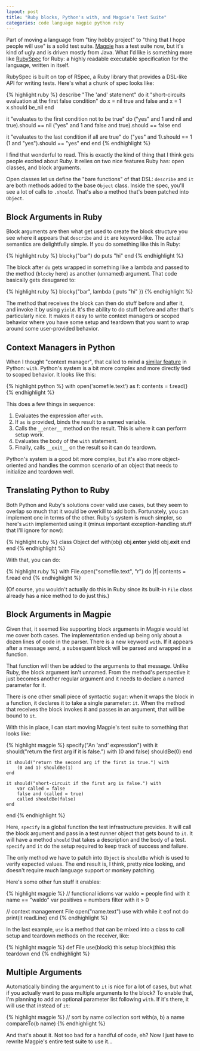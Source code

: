 ```yaml
---
layout: post
title: "Ruby blocks, Python's with, and Magpie's Test Suite"
categories: code language magpie python ruby
---
```

Part of moving a language from "tiny hobby project" to "thing that I hope
people will use" is a solid test suite. [Magpie](http://magpie.stuffwithstuff.com/) has a test suite now, but
it's kind of ugly and is driven mostly from Java. What I'd like is something
more like [RubySpec](http://www.rubyspec.org/) for Ruby: a highly readable executable specification
for the language, written in itself.

RubySpec is built on top of RSpec, a Ruby library that provides a DSL-like API
for writing tests. Here's what a chunk of spec looks like:

{% highlight ruby %}
describe "The 'and' statement" do
  it "short-circuits evaluation at the first false condition" do
    x = nil
    true and false and x = 1
    x.should be_nil
  end

  it "evaluates to the first condition not to be true" do
    ("yes" and 1 and nil and true).should == nil
    ("yes" and 1 and false and true).should == false
  end

  it "evaluates to the last condition if all are true" do
    ("yes" and 1).should == 1
    (1 and "yes").should == "yes"
  end
end
{% endhighlight %}

I find that wonderful to read. This is exactly the kind of thing that I think
gets people excited about Ruby. It relies on two nice features Ruby has: open
classes, and block arguments.

Open classes let us define the "bare functions" of that DSL: `describe` and
`it` are both methods added to the base `Object` class. Inside the spec,
you'll see a lot of calls to `.should`. That's also a method that's been
patched into `Object`.

## Block Arguments in Ruby

Block arguments are then what get used to create the block structure you see
where it appears that `describe` and `it` are keyword-like. The actual
semantics are delightfully simple. If you do something like this in Ruby:

{% highlight ruby %}
blocky("bar") do
    puts "hi"
end
{% endhighlight %}

The block after `do` gets wrapped in something like a lambda and passed to the
method (`blocky` here) as another (unnamed) argument. That code basically gets
desugared to:

{% highlight ruby %}
blocky("bar", lambda {
    puts "hi"
})
{% endhighlight %}

The method that receives the block can then do stuff before and after it, and
invoke it by using `yield`. It's the ability to do stuff before and after
that's particularly nice. It makes it easy to write context managers or scoped
behavior where you have some setup and teardown that you want to wrap around
some user-provided behavior.

## Context Managers in Python

When I thought "context manager", that called to mind a [similar feature](http://www.python.org/dev/peps/pep-0343/)
in Python: `with`. Python's system is a bit more complex and more directly
tied to scoped behavior. It looks like this:

{% highlight python %}
with open('somefile.text') as f:
    contents = f.read()
{% endhighlight %}

This does a few things in sequence:

  1. Evaluates the expression after `with`.
  2. If `as` is provided, binds the result to a named variable.
  3. Calls the `__enter__` method on the result. This is where it can perform setup work.
  4. Evaluates the body of the `with` statement.
  5. Finally, calls `__exit__` on the result so it can do teardown.

Python's system is a good bit more complex, but it's also more object-oriented
and handles the common scenario of an object that needs to initialize and
teardown well.

## Translating Python to Ruby

Both Python and Ruby's solutions cover valid use cases, but they seem to
overlap so much that it would be overkill to add both. Fortunately, you can
implement one in terms of the other. Ruby's system is much simpler, so here's
`with` implemented using it (minus important exception-handling stuff that
I'll ignore for now):

{% highlight ruby %}
class Object
    def with(obj)
        obj.__enter__
        yield
        obj.__exit__
    end
end
{% endhighlight %}

With that, you can do:

{% highlight ruby %}
with File.open("somefile.text", "r") do |f|
    contents = f.read
end
{% endhighlight %}

(Of course, you wouldn't actually do this in Ruby since its built-in `File`
class already has a nice method to do just this.)

## Block Arguments in Magpie

Given that, it seemed like supporting block arguments in Magpie would let me
cover both cases. The implementation ended up being only about a dozen lines
of code in the parser. There is a new keyword `with`. If it appears after a
message send, a subsequent block will be parsed and wrapped in a function.

That function will then be added to the arguments to that message. Unlike
Ruby, the block argument isn't unnamed. From the method's perspective it just
becomes another regular argument and it needs to declare a named parameter for
it.

There is one other small piece of syntactic sugar: when it wraps the block in
a function, it declares it to take a single parameter: `it`. When the method
that receives the block invokes it and passes in an argument, that will be
bound to `it`.

With this in place, I can start moving Magpie's test suite to something that
looks like:

{% highlight magpie %}
specify("An 'and' expression") with
    it should("return the first arg if it is false.") with
        (0 and false) shouldBe(0)
    end

    it should("return the second arg if the first is true.") with
        (0 and 1) shouldBe(1)
    end

    it should("short-circuit if the first arg is false.") with
        var called = false
        false and (called = true)
        called shouldBe(false)
    end
end
{% endhighlight %}

Here, `specify` is a global function the test infrastructure provides. It will
call the block argument and pass in a test runner object that gets bound to
`it`. It will have a method `should` that takes a description and the body of
a test. `specify` and `it` do the setup required to keep track of success and
failure.

The only method we have to patch into `Object` is `shouldBe` which is used to
verify expected values. The end result is, I think, pretty nice looking, and
doesn't require much language support or monkey patching.

Here's some other fun stuff it enables:

{% highlight magpie %}
// functional idioms
var waldo = people find with it name == "waldo"
var positives = numbers filter with it > 0

// context management
File open("name.text") use with
    while it eof not do print(it readLine)
end
{% endhighlight %}

In the last example, `use` is a method that can be mixed into a class to call
setup and teardown methods on the receiver, like:

{% highlight magpie %}
def File use(block)
    this setup
    block(this)
    this teardown
end
{% endhighlight %}

## Multiple Arguments

Automatically binding the argument to `it` is nice for a lot of cases, but
what if you actually want to pass multiple arguments to the block? To enable
that, I'm planning to add an optional parameter list following `with`. If it's
there, it will use that instead of `it`:

{% highlight magpie %}
// sort by name
collection sort with(a, b) a name compareTo(b name)
{% endhighlight %}

And that's about it. Not too bad for a handful of code, eh? Now I just have to
rewrite Magpie's entire test suite to use it&hellip;
